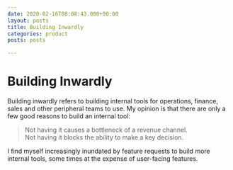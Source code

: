 ```yaml
---
date: 2020-02-16T08:08:43.000+00:00
layout: posts
title: Building Inwardly
categories: product
posts: posts

---
```

# Building Inwardly

Building inwardly refers to building internal tools for operations, finance, sales and other peripheral teams to use. My opinion is that there are only a few good reasons to build an internal tool:

> Not having it causes a bottleneck of a revenue channel.  
> Not having it blocks the ability to make a key decision.

I find myself increasingly inundated by feature requests to build more internal tools, some times at the expense of user-facing features.